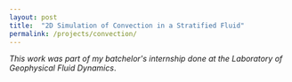 ```yaml
---
layout: post
title:  "2D Simulation of Convection in a Stratified Fluid"
permalink: /projects/convection/
---
```


_This work was part of my batchelor's internship done at the Laboratory of Geophysical Fluid Dynamics_.
